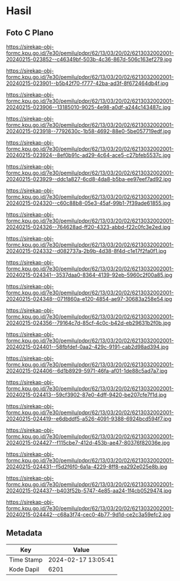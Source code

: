 # Hasil

## Foto C Plano

https://sirekap-obj-formc.kpu.go.id/7e30/pemilu/pdpr/62/13/03/20/02/6213032002001-20240215-023852--c46349bf-503b-4c36-867d-506c163ef279.jpg

https://sirekap-obj-formc.kpu.go.id/7e30/pemilu/pdpr/62/13/03/20/02/6213032002001-20240215-023901--b5b42f70-f777-42ba-ad3f-8f672464db4f.jpg

https://sirekap-obj-formc.kpu.go.id/7e30/pemilu/pdpr/62/13/03/20/02/6213032002001-20240215-023906--13185010-9025-4e98-a0df-a244c143487c.jpg

https://sirekap-obj-formc.kpu.go.id/7e30/pemilu/pdpr/62/13/03/20/02/6213032002001-20240215-023918--7792630c-1b58-4692-88e0-5be057719edf.jpg

https://sirekap-obj-formc.kpu.go.id/7e30/pemilu/pdpr/62/13/03/20/02/6213032002001-20240215-023924--8ef0b91c-ad29-4c64-ace5-c27bfeb5537c.jpg

https://sirekap-obj-formc.kpu.go.id/7e30/pemilu/pdpr/62/13/03/20/02/6213032002001-20240215-023929--ddc1a827-6cd8-4da8-b5ba-ee97eef7ad92.jpg

https://sirekap-obj-formc.kpu.go.id/7e30/pemilu/pdpr/62/13/03/20/02/6213032002001-20240215-024320--c60c88b8-05e3-45af-99b1-7f39ade61855.jpg

https://sirekap-obj-formc.kpu.go.id/7e30/pemilu/pdpr/62/13/03/20/02/6213032002001-20240215-024326--764628ad-ff20-4323-abbd-f22c0fc3e2ed.jpg

https://sirekap-obj-formc.kpu.go.id/7e30/pemilu/pdpr/62/13/03/20/02/6213032002001-20240215-024332--d082737a-2b9b-4d38-8f4d-c1e17f2fa0f1.jpg

https://sirekap-obj-formc.kpu.go.id/7e30/pemilu/pdpr/62/13/03/20/02/6213032002001-20240215-024341--3537daa0-8364-4139-92eb-5960c2f00a85.jpg

https://sirekap-obj-formc.kpu.go.id/7e30/pemilu/pdpr/62/13/03/20/02/6213032002001-20240215-024348--071f860a-e120-4854-ae97-30683a258e54.jpg

https://sirekap-obj-formc.kpu.go.id/7e30/pemilu/pdpr/62/13/03/20/02/6213032002001-20240215-024356--79164c7d-85cf-4c0c-b42d-eb29631b2f0b.jpg

https://sirekap-obj-formc.kpu.go.id/7e30/pemilu/pdpr/62/13/03/20/02/6213032002001-20240215-024401--58fbfdef-0aa2-429c-9191-cab2d98ad394.jpg

https://sirekap-obj-formc.kpu.go.id/7e30/pemilu/pdpr/62/13/03/20/02/6213032002001-20240215-024406--6d1b8929-5971-46fa-af01-1de88c5ad7a7.jpg

https://sirekap-obj-formc.kpu.go.id/7e30/pemilu/pdpr/62/13/03/20/02/6213032002001-20240215-024413--59cf3902-87e0-4dff-9420-be207cfe7f1d.jpg

https://sirekap-obj-formc.kpu.go.id/7e30/pemilu/pdpr/62/13/03/20/02/6213032002001-20240215-024419--e6dbddf5-a526-4091-9388-6924bcd594f7.jpg

https://sirekap-obj-formc.kpu.go.id/7e30/pemilu/pdpr/62/13/03/20/02/6213032002001-20240215-024427--f115cbe7-412d-453b-ae47-80376f82036e.jpg

https://sirekap-obj-formc.kpu.go.id/7e30/pemilu/pdpr/62/13/03/20/02/6213032002001-20240215-024431--f5d2f6f0-6a1a-4229-8ff8-ea292e025e8b.jpg

https://sirekap-obj-formc.kpu.go.id/7e30/pemilu/pdpr/62/13/03/20/02/6213032002001-20240215-024437--b403f52b-5747-4e85-aa24-1f4cb0529474.jpg

https://sirekap-obj-formc.kpu.go.id/7e30/pemilu/pdpr/62/13/03/20/02/6213032002001-20240215-024442--c68a3f74-cec0-4b77-9d1d-ce2c3a59efc2.jpg


## Metadata

| Key        | Value               |
| ---------- | ------------------- |
| Time Stamp | 2024-02-17 13:05:41 |
| Kode Dapil | 6201                |



